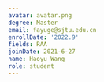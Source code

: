 ```yaml
---
avatar: avatar.png
degree: Master
email: fayuge@sjtu.edu.cn
enrollDate: '2022.9'
fields: RAA
joinDate: 2021-6-27
name: Haoyu Wang
role: student
---
```

